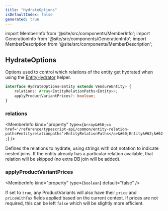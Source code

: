 ```yaml
---
title: "HydrateOptions"
isDefaultIndex: false
generated: true
---
```

<!-- This file was generated from the Vendure source. Do not modify. Instead, re-run the "docs:build" script -->
import MemberInfo from '@site/src/components/MemberInfo';
import GenerationInfo from '@site/src/components/GenerationInfo';
import MemberDescription from '@site/src/components/MemberDescription';


## HydrateOptions

<GenerationInfo sourceFile="packages/core/src/service/helpers/entity-hydrator/entity-hydrator-types.ts" sourceLine="12" packageName="@bb-vendure/core" since="1.3.0" />

Options used to control which relations of the entity get hydrated
when using the <a href='/reference/typescript-api/data-access/entity-hydrator#entityhydrator'>EntityHydrator</a> helper.

```ts title="Signature"
interface HydrateOptions<Entity extends VendureEntity> {
    relations: Array<EntityRelationPaths<Entity>>;
    applyProductVariantPrices?: boolean;
}
```

<div className="members-wrapper">

### relations

<MemberInfo kind="property" type={`Array&#60;<a href='/reference/typescript-api/common/entity-relation-paths#entityrelationpaths'>EntityRelationPaths</a>&#60;Entity&#62;&#62;`}   />

Defines the relations to hydrate, using strings with dot notation to indicate
nested joins. If the entity already has a particular relation available, that relation
will be skipped (no extra DB join will be added).
### applyProductVariantPrices

<MemberInfo kind="property" type={`boolean`} default="false"   />

If set to `true`, any ProductVariants will also have their `price` and `priceWithTax` fields
applied based on the current context. If prices are not required, this can be left `false` which
will be slightly more efficient.


</div>
